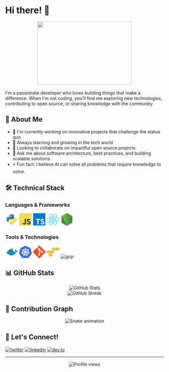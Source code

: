 # Hi there! 👋 

<div align="center">
  <img src="https://media.giphy.com/media/VjAB0fOmK15Ze/giphy.gif" width="300" height="200"/>
</div>

I'm a passionate developer who loves building things that make a difference. When I'm not coding, you'll find me exploring new technologies, contributing to open source, or sharing knowledge with the community.

## 🚀 About Me

- 🔭 I'm currently working on innovative projects that challenge the status quo
- 🌱 Always learning and growing in the tech world
- 👯 Looking to collaborate on impactful open source projects
- 💬 Ask me about software architecture, best practices, and building scalable solutions
- ⚡ Fun fact: I believe AI can solve all problems that require knowledge to solve.

## 🛠️ Technical Stack

### Languages & Frameworks
<p align="left">
<img src="https://raw.githubusercontent.com/devicons/devicon/master/icons/python/python-original.svg" alt="python" width="40" height="40"/>
<img src="https://raw.githubusercontent.com/devicons/devicon/master/icons/javascript/javascript-original.svg" alt="javascript" width="40" height="40"/>
<img src="https://raw.githubusercontent.com/devicons/devicon/master/icons/typescript/typescript-original.svg" alt="typescript" width="40" height="40"/>
<img src="https://raw.githubusercontent.com/devicons/devicon/master/icons/react/react-original.svg" alt="react" width="40" height="40"/>
<img src="https://raw.githubusercontent.com/devicons/devicon/master/icons/nodejs/nodejs-original.svg" alt="nodejs" width="40" height="40"/>
</p>

### Tools & Technologies
<p align="left">
<img src="https://raw.githubusercontent.com/devicons/devicon/master/icons/docker/docker-original.svg" alt="docker" width="40" height="40"/>
<img src="https://raw.githubusercontent.com/devicons/devicon/master/icons/kubernetes/kubernetes-plain.svg" alt="kubernetes" width="40" height="40"/>
<img src="https://raw.githubusercontent.com/devicons/devicon/master/icons/git/git-original.svg" alt="git" width="40" height="40"/>
<img src="https://raw.githubusercontent.com/devicons/devicon/master/icons/amazonwebservices/amazonwebservices-original.svg" alt="aws" width="40" height="40"/>
<img src="https://www.vectorlogo.zone/logos/google_cloud/google_cloud-icon.svg" alt="gcp" width="40" height="40"/>
</p>

## 📊 GitHub Stats

<div align="center">
  <img src="https://github-readme-stats.vercel.app/api?username=YOURUSERNAME&show_icons=true&theme=radical" alt="GitHub Stats" />
</div>

<div align="center">
  <img src="https://github-readme-streak-stats.herokuapp.com/?user=YOURUSERNAME&theme=radical" alt="GitHub Streak" />
</div>

## 🐍 Contribution Graph

<div align="center">
  <img src="https://github.com/YOURUSERNAME/YOURUSERNAME/blob/output/github-contribution-grid-snake-dark.svg" alt="Snake animation" />
</div>

## 🤝 Let's Connect!

<p align="left">
<a href="https://twitter.com/YOURUSERNAME" target="blank"><img align="center" src="https://raw.githubusercontent.com/rahuldkjain/github-profile-readme-generator/master/src/images/icons/Social/twitter.svg" alt="twitter" height="30" width="40" /></a>
<a href="https://linkedin.com/in/YOURUSERNAME" target="blank"><img align="center" src="https://raw.githubusercontent.com/rahuldkjain/github-profile-readme-generator/master/src/images/icons/Social/linked-in-alt.svg" alt="linkedin" height="30" width="40" /></a>
<a href="https://dev.to/YOURUSERNAME" target="blank"><img align="center" src="https://cdn.jsdelivr.net/npm/simple-icons@3.0.1/icons/dev-dot-to.svg" alt="dev.to" height="30" width="40" /></a>
</p>

---
<div align="center">
  <img src="https://komarev.com/ghpvc/?username=YOURUSERNAME&label=Profile%20views&color=0e75b6&style=flat" alt="Profile views" />
</div>
